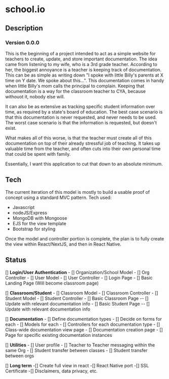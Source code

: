 # school.io

## Description
### Version 0.0.0
This is the beginning of a project intended to act as a simple website for teachers to create, update, and store important documentation.
The idea came from listening to my wife, who is a 3rd grade teacher.  According to her, the biggest annoyance is a teacher is keeping track of
documentation.  This can be as simple as writing down "I spoke with little Billy's parents at X time on Y date.  We spoke about this...".  This
documentation comes in handy when little Billy's mom calls the principal to complain.  Keeping that documentation is a way for the classroom teacher
to CYA, because withouot it, nobody else will.

It can also be as extensive as tracking specific student information over time, as required by a state's board of education.  The best case scenario
is that this documentation is never requested, and never needs to be used.  The worst case scenario is that the information is requested, but doesn't exist.

What makes all of this worse, is that the teacher must create all of this documentation on top of their already stressful job of teaching.
It takes up valuable time from the teacher, and often cuts into their own personal time that could be spent with family.

Essentially, I want this application to cut that down to an absolute minimum.

## Tech
The current iteration of this model is mostly to build a usable proof of concept using a standard MVC pattern.
Tech used:
- Javascript
- nodeJS/Express
- MongoDB with Mongoose
- EJS for the view template
- Bootstrap for styling

Once the model and controller portion is complete, the plan is to fully create the view within React/NextJS, and then in React Native.

## Status

[] **Login/User Authentication**
    - [] Organization/School Model
    - [] Org Controller
    - [] User Model
    - [] User Controller
    - [] Login Page
    - [] Basic Landing Page (Will become classroom page)

[] **Classroom/Student**
    - [] Classroom Model
    - [] Classroom Controller
    - [] Student Model
    - [] Student Controller
    - [] Basic Classroom Page
        -- [] Update with relevant documentation info
    - [] Basic Student Page
        -- [] Update with relevant documentation info

[] **Documentation**
    - [] Define documentation types
    - [] Decide on forms for each
    - [] Models for each
    - [] Controllers for each documentation type
    - [] Class-wide documentation view page
    - [] Documentation creation page
    - [] Page for specific existing documentation instances

[] **Utilities**
    - [] User profile
    - [] Teacher to Teacher messaging within the same Org
    - [] Student transfer between classes
    - [] Student transfer between orgs

[] **Long term**
    -[] Create full view in react
    -[] React Native port
    -[] SSL Certificate
    -[] Disclaimers, data privacy, etc.